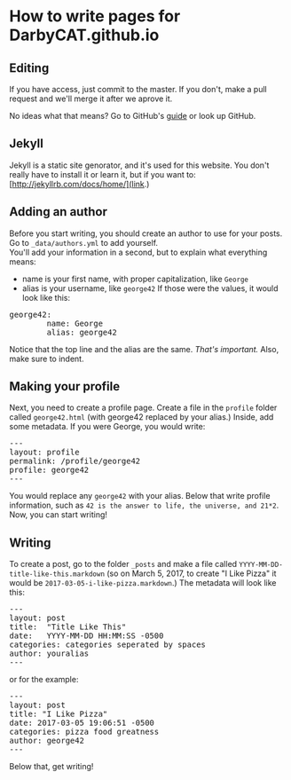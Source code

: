 # How to write pages for DarbyCAT.github.io
## Editing
If you have access, just commit to the master. If you don't, make a pull request and we'll merge it after we aprove it.

No ideas what that means? Go to GitHub's <a href="https://guides.github.com/activities/hello-world/">guide</a> or look up GitHub.
## Jekyll
Jekyll is a static site genorator, and it's used for this website. You don't really have to install it or learn it, but if you want to:
[http://jekyllrb.com/docs/home/](link.)
## Adding an author
Before you start writing, you should create an author to use for your posts. Go to `_data/authors.yml` to add yourself.  
You'll add your information in a second, but to explain what everything means:
- name is your first name, with proper capitalization, like `George`
- alias is your username, like `george42`
If those were the values, it would look like this:
<pre>
george42:
        name: George
        alias: george42
</pre>
Notice that the top line and the alias are the same. <i>That's important.</i> Also, make sure to indent.
## Making your profile
Next, you need to create a profile page. Create a file in the `profile` folder called `george42.html` (with george42 replaced by your alias.) Inside, add some metadata. If you were George, you would write:
<pre>
---
layout: profile
permalink: /profile/george42
profile: george42
---
</pre>
You would replace any `george42` with your alias. Below that write profile information, such as `42 is the answer to life, the universe, and 21*2`. Now, you can start writing!
## Writing
To create a post, go to the folder `_posts` and make a file called `YYYY-MM-DD-title-like-this.markdown` (so on March 5, 2017, to create "I Like Pizza" it would be `2017-03-05-i-like-pizza.markdown`.) The metadata will look like this:
<pre>
---
layout: post
title:  "Title Like This"
date:   YYYY-MM-DD HH:MM:SS -0500
categories: categories seperated by spaces
author: youralias
---
</pre>
or for the example:
<pre>
---
layout: post
title: "I Like Pizza"
date: 2017-03-05 19:06:51 -0500
categories: pizza food greatness
author: george42
---
</pre>
Below that, get writing!
